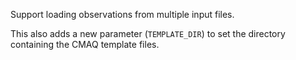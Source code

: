 Support loading observations from multiple input files.

This also adds a new parameter (`TEMPLATE_DIR`) to set the directory containing the CMAQ template files.

